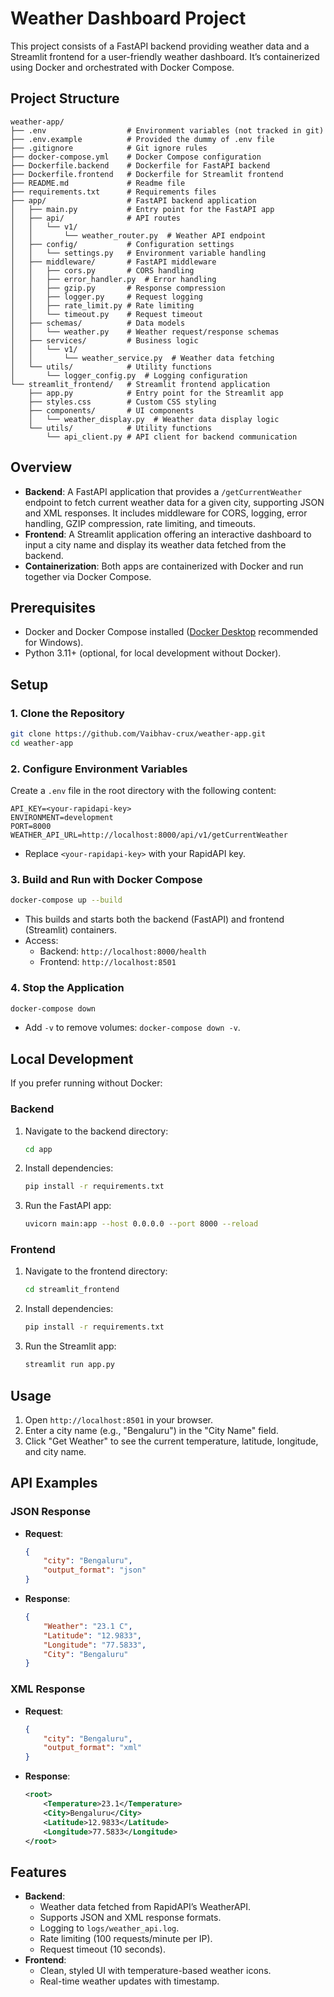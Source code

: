 # Weather Dashboard Project

This project consists of a FastAPI backend providing weather data and a Streamlit frontend for a user-friendly weather dashboard. It’s containerized using Docker and orchestrated with Docker Compose.

## Project Structure
```
weather-app/
├── .env                  # Environment variables (not tracked in git)
├── .env.example          # Provided the dummy of .env file
├── .gitignore            # Git ignore rules
├── docker-compose.yml    # Docker Compose configuration
├── Dockerfile.backend    # Dockerfile for FastAPI backend
├── Dockerfile.frontend   # Dockerfile for Streamlit frontend
├── README.md             # Readme file
├── requirements.txt      # Requirements files
├── app/                  # FastAPI backend application
│   ├── main.py           # Entry point for the FastAPI app
│   ├── api/              # API routes
│   │   └── v1/
│   │       └── weather_router.py  # Weather API endpoint
│   ├── config/           # Configuration settings
│   │   └── settings.py   # Environment variable handling
│   ├── middleware/       # FastAPI middleware
│   │   ├── cors.py       # CORS handling
│   │   ├── error_handler.py  # Error handling
│   │   ├── gzip.py       # Response compression
│   │   ├── logger.py     # Request logging
│   │   ├── rate_limit.py # Rate limiting
│   │   └── timeout.py    # Request timeout
│   ├── schemas/          # Data models
│   │   └── weather.py    # Weather request/response schemas
│   ├── services/         # Business logic
│   │   └── v1/
│   │       └── weather_service.py  # Weather data fetching
│   └── utils/            # Utility functions
│       └── logger_config.py  # Logging configuration
└── streamlit_frontend/   # Streamlit frontend application
    ├── app.py            # Entry point for the Streamlit app
    ├── styles.css        # Custom CSS styling
    ├── components/       # UI components
    │   └── weather_display.py  # Weather data display logic
    └── utils/            # Utility functions
        └── api_client.py # API client for backend communication
```

## Overview
- **Backend**: A FastAPI application that provides a `/getCurrentWeather` endpoint to fetch current weather data for a given city, supporting JSON and XML responses. It includes middleware for CORS, logging, error handling, GZIP compression, rate limiting, and timeouts.
- **Frontend**: A Streamlit application offering an interactive dashboard to input a city name and display its weather data fetched from the backend.
- **Containerization**: Both apps are containerized with Docker and run together via Docker Compose.

## Prerequisites
- Docker and Docker Compose installed ([Docker Desktop](https://www.docker.com/products/docker-desktop) recommended for Windows).
- Python 3.11+ (optional, for local development without Docker).

## Setup

### 1. Clone the Repository
```bash
git clone https://github.com/Vaibhav-crux/weather-app.git
cd weather-app
```

### 2. Configure Environment Variables
Create a `.env` file in the root directory with the following content:
```plaintext
API_KEY=<your-rapidapi-key>
ENVIRONMENT=development
PORT=8000
WEATHER_API_URL=http://localhost:8000/api/v1/getCurrentWeather
```
- Replace `<your-rapidapi-key>` with your RapidAPI key.

### 3. Build and Run with Docker Compose
```bash
docker-compose up --build
```
- This builds and starts both the backend (FastAPI) and frontend (Streamlit) containers.
- Access:
  - Backend: `http://localhost:8000/health`
  - Frontend: `http://localhost:8501`

### 4. Stop the Application
```bash
docker-compose down
```
- Add `-v` to remove volumes: `docker-compose down -v`.

## Local Development
If you prefer running without Docker:

### Backend
1. Navigate to the backend directory:
   ```bash
   cd app
   ```
2. Install dependencies:
   ```bash
   pip install -r requirements.txt
   ```
3. Run the FastAPI app:
   ```bash
   uvicorn main:app --host 0.0.0.0 --port 8000 --reload
   ```

### Frontend
1. Navigate to the frontend directory:
   ```bash
   cd streamlit_frontend
   ```
2. Install dependencies:
   ```bash
   pip install -r requirements.txt
   ```
3. Run the Streamlit app:
   ```bash
   streamlit run app.py
   ```

## Usage
1. Open `http://localhost:8501` in your browser.
2. Enter a city name (e.g., "Bengaluru") in the "City Name" field.
3. Click "Get Weather" to see the current temperature, latitude, longitude, and city name.

## API Examples

### JSON Response
- **Request**:
  ```json
  {
      "city": "Bengaluru",
      "output_format": "json"
  }
  ```
- **Response**:
  ```json
  {
      "Weather": "23.1 C",
      "Latitude": "12.9833",
      "Longitude": "77.5833",
      "City": "Bengaluru"
  }
  ```

### XML Response
- **Request**:
  ```json
  {
      "city": "Bengaluru",
      "output_format": "xml"
  }
  ```
- **Response**:
  ```xml
  <root>
      <Temperature>23.1</Temperature>
      <City>Bengaluru</City>
      <Latitude>12.9833</Latitude>
      <Longitude>77.5833</Longitude>
  </root>
  ```

## Features
- **Backend**:
  - Weather data fetched from RapidAPI’s WeatherAPI.
  - Supports JSON and XML response formats.
  - Logging to `logs/weather_api.log`.
  - Rate limiting (100 requests/minute per IP).
  - Request timeout (10 seconds).
- **Frontend**:
  - Clean, styled UI with temperature-based weather icons.
  - Real-time weather updates with timestamp.